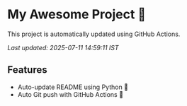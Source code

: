 # My Awesome Project 🚀

This project is automatically updated using GitHub Actions.

_Last updated: 2025-07-11 14:59:11 IST_

## Features
- Auto-update README using Python 🐍
- Auto Git push with GitHub Actions 🤖
